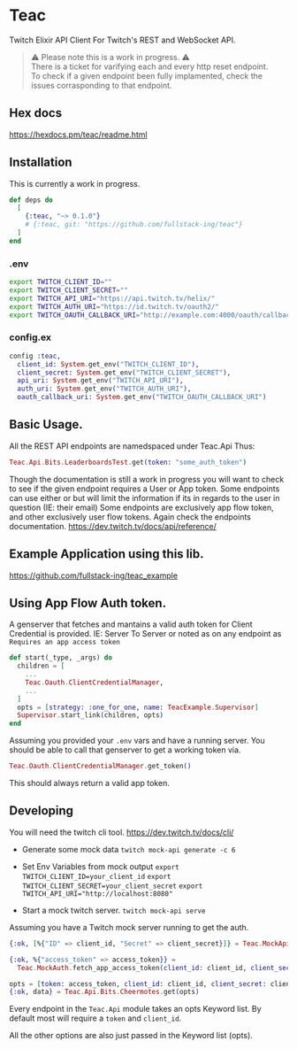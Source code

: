 # Teac

Twitch Elixir API Client
For Twitch's REST and WebSocket API.

> ⚠️  Please note this is a work in progress. ⚠️   
> There is a ticket for varifying each and every http reset endpoint.    
> To check if a given endpoint been fully implamented, check the issues corrasponding to that endpoint.    

## Hex docs

https://hexdocs.pm/teac/readme.html

## Installation

This is currently a work in progress.

```elixir
def deps do
  [
    {:teac, "~> 0.1.0"}
    # {:teac, git: "https://github.com/fullstack-ing/teac"}
  ]
end
```

### .env
```bash
export TWITCH_CLIENT_ID=""
export TWITCH_CLIENT_SECRET=""
export TWITCH_API_URI="https://api.twitch.tv/helix/"
export TWITCH_AUTH_URI="https://id.twitch.tv/oauth2/"
export TWITCH_OAUTH_CALLBACK_URI="http://example.com:4000/oauth/callbacks/twitch/"
```

### config.ex

```elixir
config :teac,
  client_id: System.get_env("TWITCH_CLIENT_ID"),
  client_secret: System.get_env("TWITCH_CLIENT_SECRET"),
  api_uri: System.get_env("TWITCH_API_URI"),
  auth_uri: System.get_env("TWITCH_AUTH_URI"),
  oauth_callback_uri: System.get_env("TWITCH_OAUTH_CALLBACK_URI")
```

## Basic Usage. 

All the REST API endpoints are namedspaced under Teac.Api
Thus:
```elixir
Teac.Api.Bits.LeaderboardsTest.get(token: "some_auth_token")
```

Though the documentation is still a work in progress you will want to check to see if the given endpoint requires a User or App token. 
Some endpoints can use either or but will limit the information if its in regards to the user in question (IE: their email)
Some endpoints are exclusively app flow token, and other exclusively user flow tokens. Again check the endpoints documentation. 
https://dev.twitch.tv/docs/api/reference/

## Example Application using this lib.
https://github.com/fullstack-ing/teac_example

## Using App Flow Auth token.

A genserver that fetches and mantains a valid auth token for Client Credential is provided.
IE: Server To Server or noted as on any endpoint as `Requires an app access token`

```elixir
def start(_type, _args) do
  children = [
    ...
    Teac.Oauth.ClientCredentialManager,
    ...
  ]
  opts = [strategy: :one_for_one, name: TeacExample.Supervisor]
  Supervisor.start_link(children, opts)
end
```

Assuming you provided your `.env` vars and have a running server.
You should be able to call that genserver to get a working token via.

```elixir
Teac.Oauth.ClientCredentialManager.get_token()
```

This should always return a valid app token.


## Developing
You will need the twitch cli tool.
https://dev.twitch.tv/docs/cli/

* Generate some mock data
  `twitch mock-api generate -c 6`

* Set Env Variables from mock output
  `export TWITCH_CLIENT_ID=your_client_id`
  `export TWITCH_CLIENT_SECRET=your_client_secret`
  `export TWITCH_API_URI="http://localhost:8080"`

* Start a mock twitch server.
  `twitch mock-api serve`

Assuming you have a Twitch mock server running to get the auth.
```elixir
{:ok, [%{"ID" => client_id, "Secret" => client_secret}]} = Teac.MockApi.clients()

{:ok, %{"access_token" => access_token}} =
  Teac.MockAuth.fetch_app_access_token(client_id: client_id, client_secret: client_secret)

opts = [token: access_token, client_id: client_id, client_secret: client_secret]
{:ok, data} = Teac.Api.Bits.Cheermotes.get(opts)
```

Every endpoint in the `Teac.Api` module takes an opts Keyword list.
By default most will require a `token` and `client_id`.

All the other options are also just passed in the Keyword list (opts).

